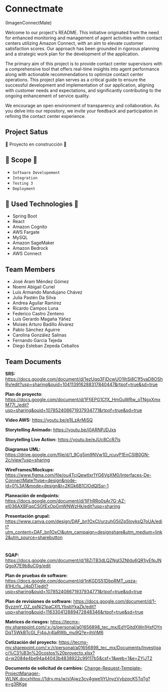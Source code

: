 # Connectmate 
(ImagenConnectMate)

Welcome to our project's README. This initiative originated from the need for enhanced monitoring and management of agent activities within contact centers utilizing Amazon Connect, with an aim to elevate customer satisfaction scores. Our approach has been grounded in rigorous planning and a strategic work plan for the development of the application.

The primary aim of this project is to provide contact center supervisors with a comprehensive tool that offers real-time insights into agent performance along with actionable recommendations to optimize contact center operations. This project plan serves as a critical guide to ensure the successful development and implementation of our application, aligning with customer needs and expectations, and significantly contributing to the ongoing enhancement of service quality.

We encourage an open environment of transparency and collaboration. As you delve into our repository, we invite your feedback and participation in refining the contact center experience.

## Project Satus

🚧 Proyecto en construcción 🚧

## 🔨 Scope 🔨

- `Software Developement`
- `Integration`
- `Testing 3`
- `Deployment`

## 🤖 Used Technologies 🤖
- Spring Boot
- React
- Amazon Cognito
- AWS Fargate
- MySQL
- Amazon SageMaker
- Amazon Bedrock
- AWS Connect

## Team Members

- José Aram Méndez Gómez
- Noemi Abigail Curiel
- Luis Armando Mandujano Chávez
- Julia Pastén Da Silva
- Andrea Aguilar Ramírez
- Ricardo Campos Luna
- Federico Castro Zenteno
- Luis Gerardo Magaña Yáñez
- Moisés Arturo Badillo Álvarez
- Pablo Sánchez Aguirre
- Carolina González Salinas
- Fernando Garcia Tejeda
- Diego Esteban Zepeda Ceballos

## Team Documents

**SRS:** https://docs.google.com/document/d/1ezUqq3FjDcwUO1lhSi8C1f5yaD8OShRv/edit?usp=sharing&ouid=104113916288317840447&rtpof=true&sd=true

**Plan de proyecto**: https://docs.google.com/document/d/1FfjEPG1CfX_HmGuWRw_oTNgxXmxM77l_/edit?usp=sharing&ouid=107852408671937934771&rtpof=true&sd=true

**Video AWS:** https://youtu.be/e1lLzArMiSQ

**Storytelling Animado:** https://youtu.be/j0ARNPJDJxs

**Storytelling Live Action:** https://youtu.be/eJUc8CcR7ls

 

**Diagramas UML:** https://drive.google.com/file/d/1_9Cg5im9NVw1D_rcuvP1EnCSlB0GN-2c/view?usp=sharing

**WireFrames/Mockups:** https://www.figma.com/file/ou4TcjQewtlxr1YG6VgXM0/Interfaces-De-ConnectMate?type=design&node-id=0%3A1&mode=design&t=2KGk6B1ClOdQlSsr-1

**Planeación de endpoints:** https://docs.google.com/document/d/1IFhRRo0sAr7G-AZ-el036AXBFqqCSGfExOpGmWNWzHk/edit?usp=sharing

**Presentación grupal:** https://www.canva.com/design/DAF_bn1OxCI/urzuhG5ilZp5IoyksQ7oUA/edit?utm_content=DAF_bn1OxCI&utm_campaign=designshare&utm_medium=link2&utm_source=sharebutton

#

**SQAP:** https://docs.google.com/document/d/18ZiTB3dLQZNgl3ZNldu6QR1iyEfpJNQgoX7E9b8uC0g/edit

**Plan de pruebas de software:** https://docs.google.com/document/d/1nKGDS51DbpRMT_uqza-81HLt1s_J4pDT/edit?usp=sharing&ouid=107852408671937934771&rtpof=true&sd=true

**Plan de revisiones de software:** https://docs.google.com/document/d/1-ByzzmY_OZ_pxNj21paCXfLYbsbYkaZk/edit?usp=sharing&ouid=116330412889472848346&rtpof=true&sd=true

**Matrices de riesgos:** https://tecmx-my.sharepoint.com/:x:/g/personal/a01656898_tec_mx/EdYGitdXWn1HsfOYnDqT5WkBTcGI_Fi4qJr4laRWb_mu9Q?e=jhViM6

**Cotización del proyecto:** https://tecmx-my.sharepoint.com/:x:/r/personal/a01656898_tec_mx/Documents/Investigaci%C3%B3n%20costos%20proyecto.xlsx?d=w2084e4be94a44043b4838922c99117b5&csf=1&web=1&e=ZYjJT2

**Documento de solicitud de cambios:** [Change-Request-Template-ProjectManager-WLNK.docx](https://1drv.ms/w/s!Ajwz3cv4gwe1iYUnyzVvbzqcK5TqTg?e=g3RKge)https://1drv.ms/w/s!Ajwz3cv4gwe1iYUnyzVvbzqcK5TqTg?e=g3RKge



